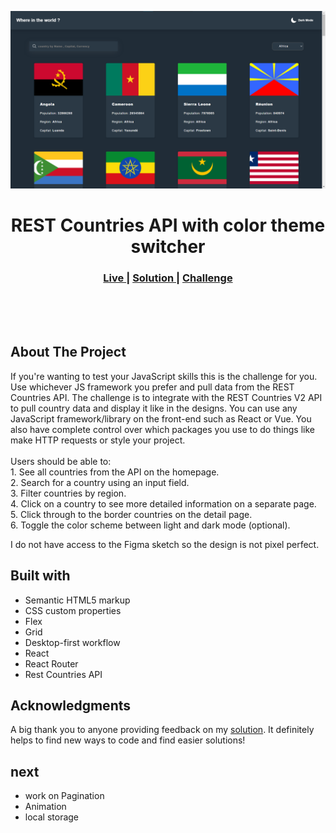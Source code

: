 <img src="https://raw.githubusercontent.com/shawky55/rest-countries-explorer/master/design/screenshot/desktop-screenshot.png"></img>

<h1 align="center">REST Countries API with color theme switcher</h1>

<div align="center">
  <h3>
    <a href="https://shawkysobhy.github.io/rest-countries-explorer/" color="white">
      Live
    </a>
    <span> | </span>
    <a href="https://github.com/shawkysobhy/rest-countries-explorer">
      Solution
    </a>
   <span> | </span>
    <a href="">
      Challenge
    </a>
  </h3>
</div>
<br>
<br>
<br>

## About The Project

<p>If you're wanting to test your JavaScript skills this is the challenge for you. Use whichever JS framework you prefer and pull data from the REST Countries API. 
The challenge is to integrate with the REST Countries V2 API to pull country data and display it like in the designs.
You can use any JavaScript framework/library on the front-end such as React or Vue. You also have complete control over which packages you use to do things like make HTTP requests or style your project.
<br><br>Users should be able to:
<br>1. See all countries from the API on the homepage.
<br>
2. Search for a country using an input field.

<br>
3. Filter countries by region.

<br>
4. Click on a country to see more detailed information on a separate page.
<br>
5. Click through to the border countries on the detail page.
<br>
6. Toggle the color scheme between light and dark mode (optional).
<br> <p>I do not have access to the Figma sketch so the design is not pixel perfect.</p>

## Built with

- Semantic HTML5 markup
- CSS custom properties
- Flex
- Grid
- Desktop-first workflow
- React
- React Router
- Rest Countries API

## Acknowledgments

A big thank you to anyone providing feedback on my <a href="https://www.frontendmentor.io/solutions/rest-countries-explorer-with-react-yBGnG3vfTU">solution</a>. It definitely helps to find new ways to code and find easier solutions!

## next

- work on Pagination
- Animation
- local storage
